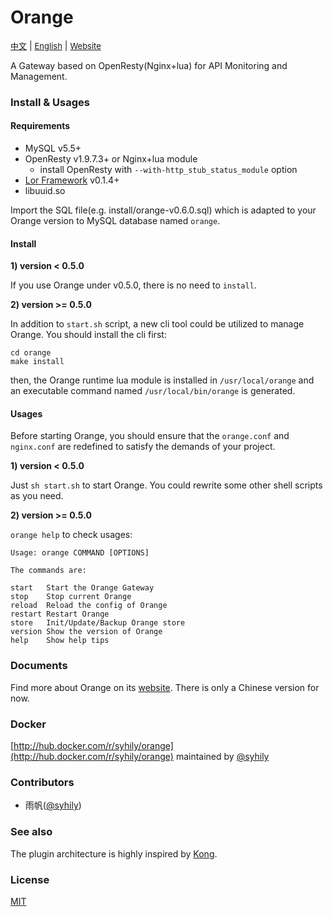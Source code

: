 # Orange

<a href="./README_zh.md" style="font-size:13px">中文</a> | <a href="./README.md" style="font-size:13px">English</a> | <a href="http://orange.sumory.com" style="font-size:13px">Website</a>


A Gateway based on OpenResty(Nginx+lua) for API Monitoring and Management.


### Install & Usages

#### Requirements

- MySQL v5.5+
- OpenResty v1.9.7.3+ or Nginx+lua module
    - install OpenResty with `--with-http_stub_status_module` option
- [Lor Framework](https://github.com/sumory) v0.1.4+
- libuuid.so

Import the SQL file(e.g. install/orange-v0.6.0.sql) which is adapted to your Orange version to MySQL database named `orange`.

#### Install

**1) version < 0.5.0**

If you use Orange under v0.5.0, there is no need to `install`.

**2) version >= 0.5.0**

In addition to `start.sh` script, a new cli tool could be utilized to manage Orange. You should install the cli first:

```
cd orange
make install
```

then, the Orange runtime lua module is installed in `/usr/local/orange` and an executable command named `/usr/local/bin/orange` is generated.


#### Usages

Before starting Orange, you should ensure that the `orange.conf` and `nginx.conf` are redefined to satisfy the demands of your project.


**1) version < 0.5.0**

Just `sh start.sh` to start Orange. You could rewrite some other shell scripts as you need.

**2) version >= 0.5.0**

`orange help` to check usages:

```
Usage: orange COMMAND [OPTIONS]

The commands are:

start   Start the Orange Gateway
stop    Stop current Orange
reload  Reload the config of Orange
restart Restart Orange
store   Init/Update/Backup Orange store
version Show the version of Orange
help    Show help tips
```


### Documents

Find more about Orange on its [website](http://orange.sumory.com/docs). There is only a Chinese version for now.


### Docker

[http://hub.docker.com/r/syhily/orange](http://hub.docker.com/r/syhily/orange) maintained by [@syhily](https://github.com/syhily)


### Contributors

- 雨帆([@syhily](https://github.com/syhily))


### See also

The plugin architecture is highly inspired by [Kong](https://github.com/Mashape/kong).


### License

[MIT](./LICENSE)
